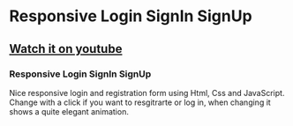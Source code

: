 # Responsive Login SignIn SignUp
## [Watch it on youtube](https://youtu.be/aHA50b0jLCo)
### Responsive Login SignIn SignUp
Nice responsive login and registration form using Html, Css and JavaScript. Change with a click if you want to resgitrarte or log in, when changing it shows a quite elegant animation.



